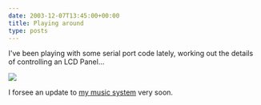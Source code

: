 ```yaml
---
date: 2003-12-07T13:45:00+00:00
title: Playing around
type: posts
---
```

I've been playing with some serial port code lately, working out the details of controlling an LCD Panel...

![](https://www.duncanmackenzie.net/images/DSC00263.JPG)

I forsee an update to [my music system](https://www.duncanmackenzie.net/musicxp) very soon.
